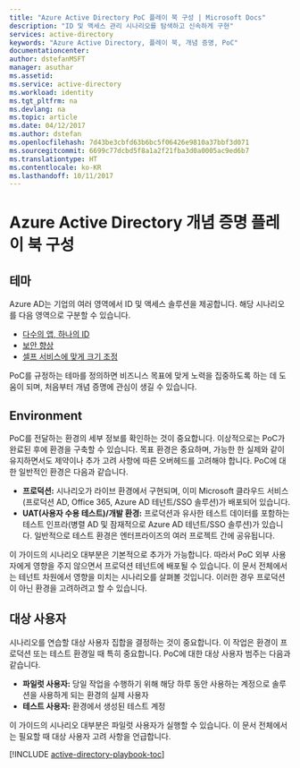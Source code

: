 ```yaml
---
title: "Azure Active Directory PoC 플레이 북 구성 | Microsoft Docs"
description: "ID 및 액세스 관리 시나리오를 탐색하고 신속하게 구현"
services: active-directory
keywords: "Azure Active Directory, 플레이 북, 개념 증명, PoC"
documentationcenter: 
author: dstefanMSFT
manager: asuthar
ms.assetid: 
ms.service: active-directory
ms.workload: identity
ms.tgt_pltfrm: na
ms.devlang: na
ms.topic: article
ms.date: 04/12/2017
ms.author: dstefan
ms.openlocfilehash: 7d43be3cbfd63b6bc5f06426e9810a37bbf3d071
ms.sourcegitcommit: 6699c77dcbd5f8a1a2f21fba3d0a0005ac9ed6b7
ms.translationtype: HT
ms.contentlocale: ko-KR
ms.lasthandoff: 10/11/2017
---
```

# <a name="azure-active-directory-proof-of-concept-playbook-ingredients"></a>Azure Active Directory 개념 증명 플레이 북 구성 

## <a name="theme"></a>테마
Azure AD는 기업의 여러 영역에서 ID 및 액세스 솔루션을 제공합니다. 해당 시나리오를 다음 영역으로 구분할 수 있습니다. 

* [다수의 앱, 하나의 ID](active-directory-playbook-implementation.md#theme---lots-of-apps-one-identity) 
* [보안 향상](active-directory-playbook-implementation.md#theme---increase-your-security) 
* [셀프 서비스에 맞게 크기 조정](active-directory-playbook-implementation.md#theme---scale-with-self-service) 

PoC를 규정하는 테마를 정의하면 비즈니스 목표에 맞게 노력을 집중하도록 하는 데 도움이 되며, 처음부터 개념 증명에 관심이 생길 수 있습니다. 

## <a name="environment"></a>Environment

PoC를 전달하는 환경의 세부 정보를 확인하는 것이 중요합니다. 이상적으로는 PoC가 완료된 후에 환경을 구축할 수 있습니다. 목표 환경은 중요하며, 가능한 한 실제와 같이 유지하면서도 제약이나 추가 고려 사항에 따른 오버헤드를 고려해야 합니다. PoC에 대한 일반적인 환경은 다음과 같습니다.
* **프로덕션:** 시나리오가 라이브 환경에서 구현되며, 이미 Microsoft 클라우드 서비스(프로덕션 AD, Office 365, Azure AD 테넌트/SSO 솔루션)가 배포되어 있습니다. 
* **UAT(사용자 수용 테스트)/개발 환경:** 프로덕션과 유사한 테스트 데이터를 포함하는 테스트 인프라(병렬 AD 및 잠재적으로 Azure AD 테넌트/SSO 솔루션)가 있습니다. 일반적으로 테스트 환경은 엔터프라이즈의 여러 프로젝트 간에 공유됩니다.

이 가이드의 시나리오 대부분은 기본적으로 추가가 가능합니다. 따라서 PoC 외부 사용자에게 영향을 주지 않으면서 프로덕션 테넌트에 배포될 수 있습니다. 이 문서 전체에서는 테넌트 차원에서 영향을 미치는 시나리오를 살펴볼 것입니다. 이러한 경우 프로덕션이 아닌 환경을 고려하려고 할 수 있습니다. 


## <a name="target-users"></a>대상 사용자

시나리오를 연습할 대상 사용자 집합을 결정하는 것이 중요합니다. 이 작업은 환경이 프로덕션 또는 테스트 환경일 때 특히 중요합니다. PoC에 대한 대상 사용자 범주는 다음과 같습니다.
* **파일럿 사용자:** 당일 작업을 수행하기 위해 해당 하루 동안 사용하는 계정으로 솔루션을 사용하게 되는 환경의 실제 사용자
* **테스트 사용자:** 환경에서 생성된 테스트 계정 

이 가이드의 시나리오 대부분은 파일럿 사용자가 실행할 수 있습니다. 이 문서 전체에서는 필요할 때 대상 사용자 고려 사항을 언급합니다.


[!INCLUDE [active-directory-playbook-toc](../../includes/active-directory-playbook-steps.md)]